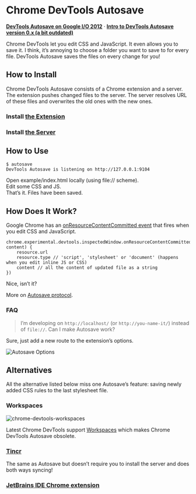# Chrome DevTools Autosave

**[DevTools Autosave on Google I/O 2012](http://www.youtube.com/watch?v=3pxf3Ju2row&hd=1&t=18m24s)** · **[Intro to DevTools Autosave version 0.x (a bit outdated)](http://addyosmani.com/blog/autosave-changes-chrome-dev-tools/)**

Chrome DevTools let you edit CSS and JavaScript. It even allows you to save it. I think, it’s annoying to choose a folder you want to save to for every file. DevTools Autosave saves the files on every change for you!

## How to Install

Chrome DevTools Autosave consists of a Chrome extension and a server. The extension pushes changed files to the server. The server resolves URL of these files and overwrites the old ones with the new ones.

### Install [the Extension](https://chrome.google.com/webstore/detail/mlejngncgiocofkcbnnpaieapabmanfl)

### Install [the Server](https://github.com/NV/chrome-devtools-autosave-server/blob/master/README.mdown)

## How to Use

    $ autosave
    DevTools Autosave is listening on http://127.0.0.1:9104

Open example/index.html locally (using file:// scheme).  
Edit some CSS and JS.  
That’s it. Files have been saved.

## How Does It Work?

Google Chrome has an [onResourceContentCommitted event](http://developer.chrome.com/extensions/devtools.inspectedWindow.html#event-onResourceContentCommitted) that fires when you edit CSS and JavaScript.

    chrome.experimental.devtools.inspectedWindow.onResourceContentCommitted.addListener(function(resource, content) {
        resource.url
        resource.type // 'script', 'stylesheet' or 'document' (happens when you edit inline JS or CSS)
        content // all the content of updated file as a string
    })

Nice, isn’t it?

More on [Autosave protocol](https://github.com/NV/chrome-devtools-autosave/wiki/Protocol).

### FAQ

> I’m developing on `http://localhost/` (or `http://you-name-it/`) instead of `file://`. Can I make Autosave work?

Sure, just add a new route to the extension’s options.

![Autosave Options](https://lh6.googleusercontent.com/DA5oo80MQuRWLSim_0WmJfoMf060ZtkC1ITt4-cnesq3lMKO00bdL6yG1xUN548f82WeRn8WHw=s640-h400-e365)

## Alternatives

All the alternative listed below miss one Autosave’s feature: saving newly added CSS rules to the last stylesheet file.

### Workspaces

![chrome-devtools-workspaces](https://f.cloud.github.com/assets/55838/727738/6e76debc-e1b9-11e2-8ae9-716b21090a7c.png)

Latest Chrome DevTools support [Workspaces](https://plus.google.com/+GoogleChromeDevelopers/posts/644qQuBKZeL) which makes Chrome DevTools Autosave obsolete.

### [Tincr](http://tin.cr/)
The same as Autosave but doesn’t require you to install the server and does both ways syncing!

### [JetBrains IDE Chrome extension](https://chrome.google.com/webstore/detail/jetbrains-ide-support/hmhgeddbohgjknpmjagkdomcpobmllji)

